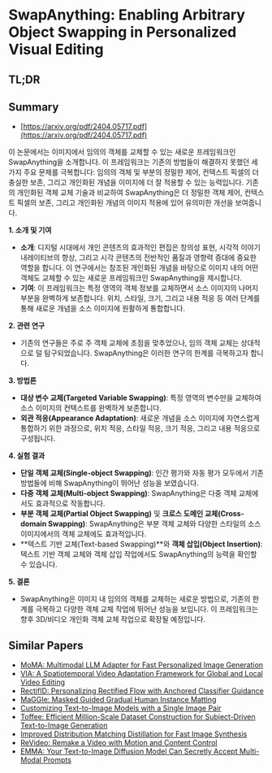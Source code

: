 # SwapAnything: Enabling Arbitrary Object Swapping in Personalized Visual Editing
## TL;DR
## Summary
- [https://arxiv.org/pdf/2404.05717.pdf](https://arxiv.org/pdf/2404.05717.pdf)

이 논문에서는 이미지에서 임의의 객체를 교체할 수 있는 새로운 프레임워크인 SwapAnything을 소개합니다. 이 프레임워크는 기존의 방법들이 해결하지 못했던 세 가지 주요 문제를 극복합니다: 임의의 객체 및 부분의 정밀한 제어, 컨텍스트 픽셀의 더 충실한 보존, 그리고 개인화된 개념을 이미지에 더 잘 적용할 수 있는 능력입니다. 기존의 개인화된 객체 교체 기술과 비교하여 SwapAnything은 더 정밀한 객체 제어, 컨텍스트 픽셀의 보존, 그리고 개인화된 개념의 이미지 적용에 있어 유의미한 개선을 보여줍니다.

**1. 소개 및 기여**
- **소개**: 디지털 시대에서 개인 콘텐츠의 효과적인 편집은 창의성 표현, 시각적 이야기 내레이티브의 향상, 그리고 시각 콘텐츠의 전반적인 품질과 영향력 증대에 중요한 역할을 합니다. 이 연구에서는 참조된 개인화된 개념을 바탕으로 이미지 내의 어떤 객체도 교체할 수 있는 새로운 프레임워크인 SwapAnything을 제시합니다.
- **기여**: 이 프레임워크는 특정 영역의 객체 정보를 교체하면서 소스 이미지의 나머지 부분을 완벽하게 보존합니다. 위치, 스타일, 크기, 그리고 내용 적응 등 여러 단계를 통해 새로운 개념을 소스 이미지에 원활하게 통합합니다.

**2. 관련 연구**
- 기존의 연구들은 주로 주 객체 교체에 초점을 맞추었으나, 임의 객체 교체는 상대적으로 덜 탐구되었습니다. SwapAnything은 이러한 연구의 한계를 극복하고자 합니다.

**3. 방법론**
- **대상 변수 교체(Targeted Variable Swapping)**: 특정 영역의 변수만을 교체하여 소스 이미지의 컨텍스트를 완벽하게 보존합니다.
- **외관 적응(Appearance Adaptation)**: 새로운 개념을 소스 이미지에 자연스럽게 통합하기 위한 과정으로, 위치 적응, 스타일 적응, 크기 적응, 그리고 내용 적응으로 구성됩니다.

**4. 실험 결과**
- **단일 객체 교체(Single-object Swapping)**: 인간 평가와 자동 평가 모두에서 기존 방법들에 비해 SwapAnything이 뛰어난 성능을 보였습니다.
- **다중 객체 교체(Multi-object Swapping)**: SwapAnything은 다중 객체 교체에서도 효과적으로 작동합니다.
- **부분 객체 교체(Partial Object Swapping)** 및 **크로스 도메인 교체(Cross-domain Swapping)**: SwapAnything은 부분 객체 교체와 다양한 스타일의 소스 이미지에서의 객체 교체에도 효과적입니다.
- **텍스트 기반 교체(Text-based Swapping)**와 **객체 삽입(Object Insertion)**: 텍스트 기반 객체 교체와 객체 삽입 작업에서도 SwapAnything의 능력을 확인할 수 있습니다.

**5. 결론**
- SwapAnything은 이미지 내 임의의 객체를 교체하는 새로운 방법으로, 기존의 한계를 극복하고 다양한 객체 교체 작업에 뛰어난 성능을 보입니다. 이 프레임워크는 향후 3D/비디오 개인화 객체 교체 작업으로 확장될 예정입니다.

## Similar Papers
- [MoMA: Multimodal LLM Adapter for Fast Personalized Image Generation](2404.05674.md)
- [VIA: A Spatiotemporal Video Adaptation Framework for Global and Local Video Editing](2406.12831.md)
- [RectifID: Personalizing Rectified Flow with Anchored Classifier Guidance](2405.14677.md)
- [MaGGIe: Masked Guided Gradual Human Instance Matting](2404.16035.md)
- [Customizing Text-to-Image Models with a Single Image Pair](2405.01536.md)
- [Toffee: Efficient Million-Scale Dataset Construction for Subject-Driven Text-to-Image Generation](2406.09305.md)
- [Improved Distribution Matching Distillation for Fast Image Synthesis](2405.14867.md)
- [ReVideo: Remake a Video with Motion and Content Control](2405.13865.md)
- [EMMA: Your Text-to-Image Diffusion Model Can Secretly Accept Multi-Modal Prompts](2406.09162.md)

